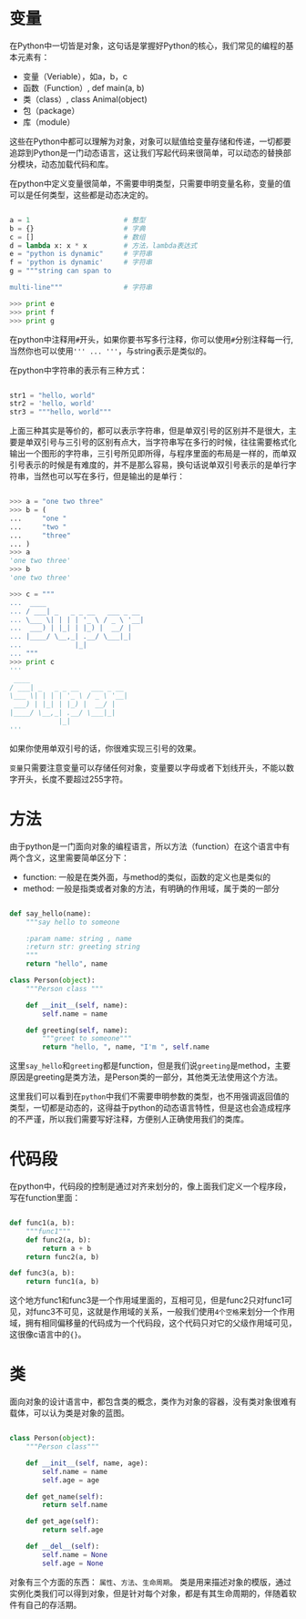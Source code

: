 # 变量

在Python中一切皆是对象，这句话是掌握好Python的核心，我们常见的编程的基本元素有：

- 变量（Veriable），如a，b，c
- 函数（Function）, def main(a, b)
- 类（class）, class Animal(object)
- 包（package）
- 库（module）

这些在Python中都可以理解为对象，对象可以赋值给变量存储和传递，一切都要追踪到Python是一门动态语言，这让我们写起代码来很简单，可以动态的替换部分模块，动态加载代码和库。

在python中定义变量很简单，不需要申明类型，只需要申明变量名称，变量的值可以是任何类型，这些都是动态决定的。

``` python

a = 1                       # 整型
b = {}                      # 字典
c = []                      # 数组
d = lambda x: x * x         # 方法，lambda表达式
e = "python is dynamic"     # 字符串
f = 'python is dynamic'     # 字符串
g = """string can span to 

multi-line"""               # 字符串

>>> print e
>>> print f
>>> print g

```

在python中注释用`#`开头，如果你要书写多行注释，你可以使用`#`分别注释每一行,当然你也可以使用`''' ... '''`，与string表示是类似的。

在python中字符串的表示有三种方式：
``` python

str1 = "hello, world"
str2 = 'hello, world'
str3 = """hello, world"""
```
上面三种其实是等价的，都可以表示字符串，但是单双引号的区别并不是很大，主要是单双引号与三引号的区别有点大，当字符串写在多行的时候，往往需要格式化输出一个图形的字符串，三引号所见即所得，与程序里面的布局是一样的，而单双引号表示的时候是有难度的，并不是那么容易，换句话说单双引号表示的是单行字符串，当然也可以写在多行，但是输出的是单行：

``` python

>>> a = "one two three"
>>> b = (
...     "one "
...     "two "
...     "three"
... )
>>> a
'one two three'
>>> b
'one two three'

>>> c = """
...  ____
... / ___| _   _ _ __   ___ _ __
... \___ \| | | | '_ \ / _ \ '__|
...  ___) | |_| | |_) |  __/ |
... |____/ \__,_| .__/ \___|_|
...             |_|
... """
>>> print c
'''
 ____
/ ___| _   _ _ __   ___ _ __
\___ \| | | | '_ \ / _ \ '__|
 ___) | |_| | |_) |  __/ |
|____/ \__,_| .__/ \___|_|
            |_|
'''
```

如果你使用单双引号的话，你很难实现三引号的效果。

`变量`只需要注意变量可以存储任何对象，变量要以字母或者下划线开头，不能以数字开头，长度不要超过255字符。

# 方法

由于python是一门面向对象的编程语言，所以方法（function）在这个语言中有两个含义，这里需要简单区分下：

- function: 一般是在类外面，与method的类似，函数的定义也是类似的
- method: 一般是指类或者对象的方法，有明确的作用域，属于类的一部分

``` python

def say_hello(name):
    """say hello to someone

    :param name: string , name
    :return str: greeting string
    """
    return "hello", name

class Person(object):
    """Person class """

    def __init__(self, name):
        self.name = name

    def greeting(self, name):
        """greet to someone"""
        return "hello, ", name, "I'm ", self.name
```

这里`say_hello`和`greeting`都是function，但是我们说`greeting`是method，主要原因是greeting是类方法，是Person类的一部分，其他类无法使用这个方法。

这里我们可以看到在`python`中我们不需要申明参数的类型，也不用强调返回值的类型，一切都是动态的，这得益于python的动态语言特性，但是这也会造成程序的不严谨，所以我们需要写好注释，方便别人正确使用我们的类库。

# 代码段

在python中，代码段的控制是通过对齐来划分的，像上面我们定义一个程序段，写在function里面：

``` python

def func1(a, b):
    """func1"""
    def func2(a, b):
        return a + b
    return func2(a, b)

def func3(a, b):
    return func1(a, b)

```

这个地方func1和func3是一个作用域里面的，互相可见，但是func2只对func1可见，对func3不可见，这就是作用域的关系，一般我们使用`4个空格`来划分一个作用域，拥有相同偏移量的代码成为一个代码段，这个代码只对它的父级作用域可见，这很像c语言中的`{}`。

# 类

面向对象的设计语言中，都包含类的概念，类作为对象的容器，没有类对象很难有载体，可以认为类是对象的蓝图。

``` python

class Person(object):
    """Person class"""

    def __init__(self, name, age):
        self.name = name
        self.age = age

    def get_name(self):
        return self.name

    def get_age(self):
        return self.age

    def __del__(self):
        self.name = None
        self.age = None

```

对象有三个方面的东西： `属性`、`方法`、`生命周期`。
类是用来描述对象的模版，通过实例化类我们可以得到对象，但是针对每个对象，都是有其生命周期的，伴随着软件有自己的存活期。